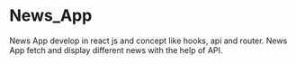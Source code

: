 # News_App
News App develop in react js and concept like hooks, api and router. News App fetch and display different news with the help of API.
